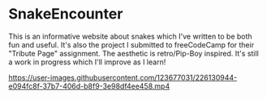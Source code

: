 # SnakeEncounter
This is an informative website about snakes which I've written to be both fun and useful. It's also the project I submitted to freeCodeCamp for their "Tribute Page" assignment. The aesthetic is retro/Pip-Boy inspired. It's still a work in progress which I'll improve as I learn!







https://user-images.githubusercontent.com/123677031/226130944-e094fc8f-37b7-406d-b8f9-3e98df4ee458.mp4







